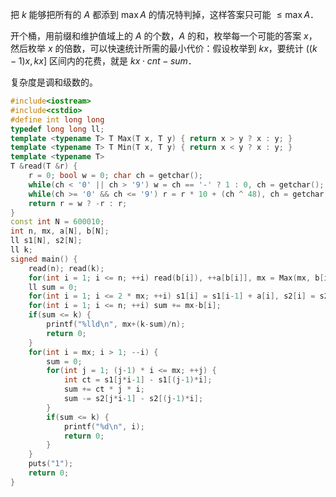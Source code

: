把 $k$ 能够把所有的 $A$ 都添到 $\max A$ 的情况特判掉，这样答案只可能 $\leq \max A$．

开个桶，用前缀和维护值域上的 $A$ 的个数，$A$ 的和，枚举每一个可能的答案 $x$，然后枚举 $x$ 的倍数，可以快速统计所需的最小代价：假设枚举到 $kx$，要统计 $((k-1)x,kx]$ 区间内的花费，就是 $kx\cdot cnt-sum$．

复杂度是调和级数的。


```cpp
#include<iostream>
#include<cstdio>
#define int long long
typedef long long ll;
template <typename T> T Max(T x, T y) { return x > y ? x : y; }
template <typename T> T Min(T x, T y) { return x < y ? x : y; }
template <typename T>
T &read(T &r) {
	r = 0; bool w = 0; char ch = getchar();
	while(ch < '0' || ch > '9') w = ch == '-' ? 1 : 0, ch = getchar();
	while(ch >= '0' && ch <= '9') r = r * 10 + (ch ^ 48), ch = getchar();
	return r = w ? -r : r;
}
const int N = 600010;
int n, mx, a[N], b[N];
ll s1[N], s2[N];
ll k;
signed main() {
	read(n); read(k);
	for(int i = 1; i <= n; ++i) read(b[i]), ++a[b[i]], mx = Max(mx, b[i]);
	ll sum = 0;
	for(int i = 1; i <= 2 * mx; ++i) s1[i] = s1[i-1] + a[i], s2[i] = s2[i-1] + a[i] * i;
	for(int i = 1; i <= n; ++i) sum += mx-b[i];
	if(sum <= k) {
		printf("%lld\n", mx+(k-sum)/n);
		return 0;
	}
	for(int i = mx; i > 1; --i) {
		sum = 0;
		for(int j = 1; (j-1) * i <= mx; ++j) {
			int ct = s1[j*i-1] - s1[(j-1)*i];
			sum += ct * j * i;
			sum -= s2[j*i-1] - s2[(j-1)*i];
		}
		if(sum <= k) {
			printf("%d\n", i);
			return 0;
		}
	}
	puts("1");
	return 0;
}
```